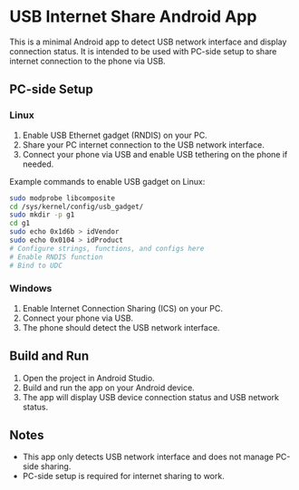 # USB Internet Share Android App

This is a minimal Android app to detect USB network interface and display connection status. It is intended to be used with PC-side setup to share internet connection to the phone via USB.

## PC-side Setup

### Linux

1. Enable USB Ethernet gadget (RNDIS) on your PC.
2. Share your PC internet connection to the USB network interface.
3. Connect your phone via USB and enable USB tethering on the phone if needed.

Example commands to enable USB gadget on Linux:

```bash
sudo modprobe libcomposite
cd /sys/kernel/config/usb_gadget/
sudo mkdir -p g1
cd g1
sudo echo 0x1d6b > idVendor
sudo echo 0x0104 > idProduct
# Configure strings, functions, and configs here
# Enable RNDIS function
# Bind to UDC
```

### Windows

1. Enable Internet Connection Sharing (ICS) on your PC.
2. Connect your phone via USB.
3. The phone should detect the USB network interface.

## Build and Run

1. Open the project in Android Studio.
2. Build and run the app on your Android device.
3. The app will display USB device connection status and USB network status.

## Notes

- This app only detects USB network interface and does not manage PC-side sharing.
- PC-side setup is required for internet sharing to work.
